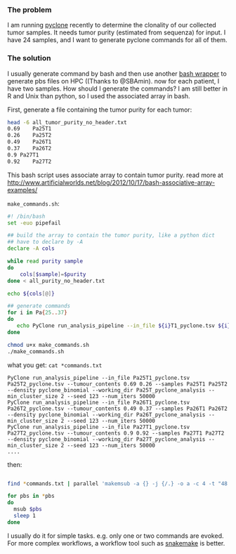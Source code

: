 ### The problem
I am running [pyclone](http://compbio.bccrc.ca/software/pyclone/) recently to determine the clonality of our collected tumor samples.
It needs tumor purity (estimated from sequenza) for input. I have 24 samples, and I want to generate pyclone commands for all of them.

### The solution
I usually generate command by bash and then use another [bash wrapper](https://gist.github.com/crazyhottommy/60b42c15b74b261afe13871f058f43d2) 
to generate pbs files on HPC ((Thanks to @SBAmin).
now for each patient, I have two samples. How should I generate the commands? I am still better in R and Unix than python,
so I used the associated array in bash.

First, generate a file containing the tumor purity for each tumor:  

```bash
head -6 all_tumor_purity_no_header.txt
0.69	Pa25T1
0.26	Pa25T2
0.49	Pa26T1
0.37	Pa26T2
0.9	Pa27T1
0.92	Pa27T2
```
This bash script uses associate array to contain tumor purity.
read more at http://www.artificialworlds.net/blog/2012/10/17/bash-associative-array-examples/

`make_commands.sh`:

```bash
#! /bin/bash
set -euo pipefail

## build the array to contain the tumor purity, like a python dict
## have to declare by -A
declare -A cols

while read purity sample
do
    cols[$sample]=$purity
done < all_purity_no_header.txt 

echo ${cols[@]}

## generate commands
for i in Pa{25..37}
do
   echo PyClone run_analysis_pipeline --in_file ${i}T1_pyclone.tsv ${i}T2_pyclone.tsv --tumour_contents ${cols[${i}T1]} ${cols[${i}T2]} --samples ${i}T1 ${i}T2 --density pyclone_binomial --working_dir ${i}T_pyclone_analysis --min_cluster_size 2 --seed 123 --num_iters 50000 > ${i}_pyclone_commands.txt
done
```
```bash
chmod u+x make_commands.sh
./make_commands.sh
```

what you get:
`cat *commands.txt`
```
PyClone run_analysis_pipeline --in_file Pa25T1_pyclone.tsv Pa25T2_pyclone.tsv --tumour_contents 0.69 0.26 --samples Pa25T1 Pa25T2 --density pyclone_binomial --working_dir Pa25T_pyclone_analysis --min_cluster_size 2 --seed 123 --num_iters 50000
PyClone run_analysis_pipeline --in_file Pa26T1_pyclone.tsv Pa26T2_pyclone.tsv --tumour_contents 0.49 0.37 --samples Pa26T1 Pa26T2 --density pyclone_binomial --working_dir Pa26T_pyclone_analysis --min_cluster_size 2 --seed 123 --num_iters 50000
PyClone run_analysis_pipeline --in_file Pa27T1_pyclone.tsv Pa27T2_pyclone.tsv --tumour_contents 0.9 0.92 --samples Pa27T1 Pa27T2 --density pyclone_binomial --working_dir Pa27T_pyclone_analysis --min_cluster_size 2 --seed 123 --num_iters 50000
....
```

then:

```bash

find *commands.txt | parallel 'makemsub -a {} -j {/.} -o a -c 4 -t "48:00:00" -m 16g > {/.}.pbs'

for pbs in *pbs
do
  msub $pbs
  sleep 1
done
```
I usually do it for simple tasks. e.g. only one or two commands are evoked.
For more complex workflows, a workflow tool such as [snakemake](https://bitbucket.org/snakemake/snakemake/wiki/Home) is better.
